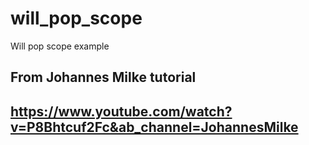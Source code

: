 # will_pop_scope

Will pop scope example

## From Johannes Milke tutorial

## https://www.youtube.com/watch?v=P8Bhtcuf2Fc&ab_channel=JohannesMilke
